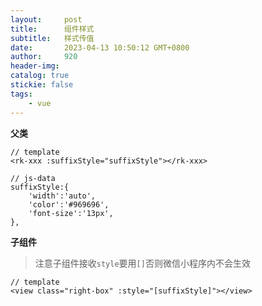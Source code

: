 ```yaml
---
layout:     post
title:      组件样式
subtitle:   样式传值
date:       2023-04-13 10:50:12 GMT+0800
author:     920
header-img: 
catalog: true
stickie: false
tags:
    - vue
---
```


**父类**

```
// template
<rk-xxx :suffixStyle="suffixStyle"></rk-xxx>

// js-data
suffixStyle:{
    'width':'auto',
    'color':'#969696',
    'font-size':'13px',
},

```

**子组件**

>注意子组件接收`style`要用`[]`否则微信小程序内不会生效
```
// template
<view class="right-box" :style="[suffixStyle]"></view>
```
